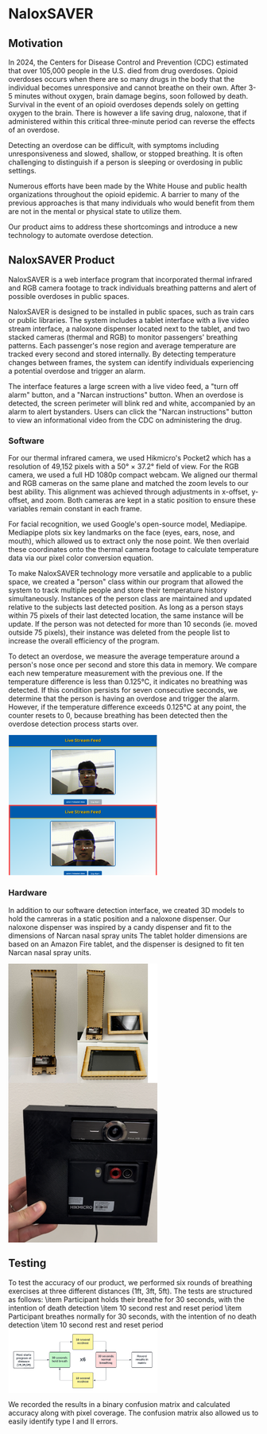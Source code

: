 # NaloxSAVER

## Motivation
In 2024, the Centers for Disease Control and Prevention (CDC) estimated that over 105,000 people in the U.S. died from drug overdoses. Opioid overdoses occurs when there are so many drugs in the body that the individual becomes unresponsive and cannot breathe on their own. After 3-5 minutes without oxygen, brain damage begins, soon followed by death. Survival in the event of an opioid overdoses depends solely on getting oxygen to the brain. There is however a life saving drug, naloxone, that if administered within this critical three-minute period can reverse the effects of an overdose. 

Detecting an overdose can be difficult, with symptoms including unresponsiveness and slowed, shallow, or stopped breathing. It is often challenging to distinguish if a person is sleeping or overdosing in public settings.

Numerous efforts have been made by the White House and public health organizations throughout the opioid epidemic. A barrier to many of the previous approaches is that many individuals who would benefit from them are not in the mental or physical state to utilize them. 

Our product aims to address these shortcomings and introduce a new technology to automate overdose detection.  

## NaloxSAVER Product

NaloxSAVER is a web interface program that incorporated thermal infrared and RGB camera footage to track individuals breathing patterns and alert of possible overdoses in public spaces. 

NaloxSAVER is designed to be installed in public spaces, such as train cars or public libraries. The system includes a tablet interface with a live video stream interface, a naloxone dispenser located next to the tablet, and two stacked cameras (thermal and RGB) to monitor passengers' breathing patterns. Each passenger's nose region and average temperature are tracked every second and stored internally. By detecting temperature changes between frames, the system can identify individuals experiencing a potential overdose and trigger an alarm.  

The interface features a large screen with a live video feed, a "turn off alarm" button, and a "Narcan instructions" button. When an overdose is detected, the screen perimeter will blink red and white, accompanied by an alarm to alert bystanders. Users can click the "Narcan instructions" button to view an informational video from the CDC on administering the drug.

### Software
For our thermal infrared camera, we used Hikmicro's Pocket2 which has a resolution of 49,152 pixels with a 50° × 37.2° field of view. For the RGB camera, we used a full HD 1080p compact webcam. We aligned our thermal and RGB cameras on the same plane and matched the zoom levels to our best ability. This alignment was achieved through adjustments in x-offset, y-offset, and zoom. Both cameras are kept in a static position to ensure these variables remain constant in each frame.

For facial recognition, we used Google's open-source model, Mediapipe. Mediapipe plots six key landmarks on the face (eyes, ears, nose, and mouth), which allowed us to extract only the nose point. We then overlaid these coordinates onto the thermal camera footage to calculate temperature data via our pixel color conversion equation. 

To make NaloxSAVER technology more versatile and applicable to a public space, we created a "person" class within our program that allowed the system to track multiple people and store their temperature history simultaneously. Instances of the person class are maintained and updated relative to the subjects last detected position. As long as a person stays within 75 pixels of their last detected location, the same instance will be update. If the person was not detected for more than 10 seconds (ie. moved outside 75 pixels), their instance was deleted from the people list to increase the overall efficiency of the program. 

To detect an overdose, we measure the average temperature around a person's nose once per second and store this data in memory. We compare each new temperature measurement with the previous one. If the temperature difference is less than 0.125°C, it indicates no breathing was detected. If this condition persists for seven consecutive seconds, we determine that the person is having an overdose and trigger the alarm. However, if the temperature difference exceeds 0.125°C at any point, the counter resets to 0, because breathing has been detected then the overdose detection process starts over.

<img align = "center" width = "300" src="Website_Collage.png">

### Hardware 
In addition to our software detection interface, we created 3D models to hold the camreras in a static position and a naloxone dispenser. Our naloxone dispenser was inspired by a candy dispenser and fit to the dimensions of Narcan nasal spray units The tablet holder dimensions are based on an Amazon Fire tablet, and the dispenser is designed to fit ten Narcan nasal spray units. 

<img align = "center" width = "300" src="SetUp_Image.png">
<img align = "center" width = "300" src="CameraCloseUp.png">

## Testing
To test the accuracy of our product, we performed six rounds of breathing exercises at three different distances (1ft, 3ft, 5ft). The tests are structured as follows: 
    \item Participant holds their breathe for 30 seconds, with the intention of death detection
    \item 10 second rest and reset period 
    \item Participant breathes normally for 30 seconds, with the intention of no death detection
    \item 10 second rest and reset period 
<img align = "center" width = "300" src="Flowcharts.png">

We recorded the results in a binary confusion matrix and calculated accuracy along with pixel coverage. The confusion matrix also allowed us to easily identify type I and II errors.
